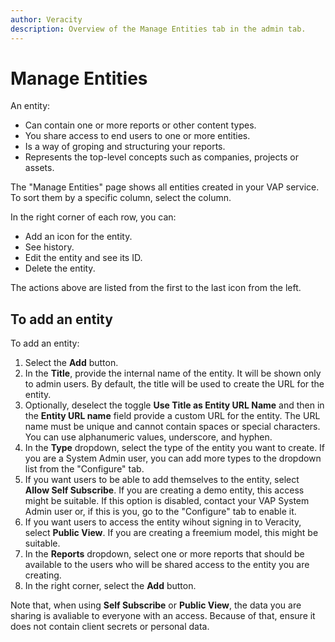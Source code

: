 ```yaml
---
author: Veracity
description: Overview of the Manage Entities tab in the admin tab.
---
```


# Manage Entities

An entity:
* Can contain one or more reports or other content types.
* You share access to end users to one or more entities.
* Is a way of groping and structuring your reports.
* Represents the top-level concepts such as companies, projects or assets.

The "Manage Entities" page shows all entities created in your VAP service. To sort them by a specific column, select the column. 

In the right corner of each row, you can:
* Add an icon for the entity.
* See history.
* Edit the entity and see its ID.
* Delete the entity.

The actions above are listed from the first to the last icon from the left.

## To add an entity

To add an entity:
1. Select the **Add** button.
2. In the **Title**, provide the internal name of the entity. It will be shown only to admin users. By default, the title will be used to create the URL for the entity.
3. Optionally, deselect the toggle **Use Title as Entity URL Name** and then in the **Entity URL name** field provide a custom URL for the entity. The URL name must be unique and cannot contain spaces or special characters. You can use alphanumeric values, underscore, and hyphen.
4. In the **Type** dropdown, select the type of the entity you want to create. If you are a System Admin user, you can add more types to the dropdown list from the "Configure" tab.
5. If you want users to be able to add themselves to the entity, select **Allow Self Subscribe**. If you are creating a demo entity, this access might be suitable. If this option is disabled, contact your VAP System Admin user or, if this is you, go to the "Configure" tab to enable it.
6. If you want users to access the entity wihout signing in to Veracity, select **Public View**. If you are creating a freemium model, this might be suitable.
7. In the **Reports** dropdown, select one or more reports that should be available to the users who will be shared access to the entity you are creating.
8. In the right corner, select the **Add** button.

Note that, when using **Self Subscribe** or **Public View**, the data you are sharing is avaliable to everyone with an access. Because of that, ensure it does not contain client secrets or personal data.
